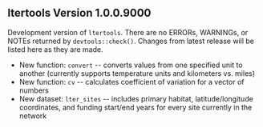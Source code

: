 ## ltertools Version 1.0.0.9000

Development version of `ltertools`. There are no ERRORs, WARNINGs, or NOTEs returned by `devtools::check()`. Changes from latest release will be listed here as they are made.

- New function: `convert` -- converts values from one specified unit to another (currently supports temperature units and kilometers vs. miles)
- New function: `cv` -- calculates coefficient of variation for a vector of numbers
- New dataset: `lter_sites` -- includes primary habitat, latitude/longitude coordinates, and funding start/end years for every site currently in the network

